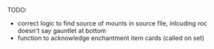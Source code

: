 TODO:

- correct logic to find source of mounts in source file, inlcuding roc doesn't say gauntlet at bottom
- function to acknowledge enchantment item cards (called on set)